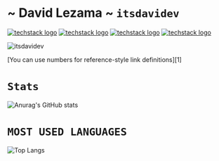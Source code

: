 # ~ David Lezama ~ `itsdavidev`
[![techstack logo](https://readme-components.vercel.app/api?component=logo&logo=twitter&text=Twitter&animation=spin&fill=1DA1F2)](https://twitter.com/itsDavidev)
[![techstack logo](https://readme-components.vercel.app/api?component=logo&logo=linkedin&text=LinkIn&animation=spin&fill=162636)](https://www.linkedin.com/in/david-lezama-a81741219/)
[![techstack logo](https://readme-components.vercel.app/api?component=logo&logo=instagram&text=Intagram&animation=spin&fill=c13584)](https://www.instagram.com/itsDavidev/)
[![techstack logo](https://readme-components.vercel.app/api?component=logo&logo=github&text=github&animation=spin&fill=000000)](https://github.com/L-Davidev/itsDavidev)

![itsdavidev](https://github.com/itsDavidev/itsDavidev/blob/main/assets/dlt.png)

[You can use numbers for reference-style link definitions][1]

# `Stats`

![Anurag's GitHub stats](https://github-readme-stats.vercel.app/api?username=itsDavidev&show_icons=true&title_color=0ff&icon_color=f00&text_color=fff&bg_color=000)

# `MOST USED LANGUAGES`

![Top Langs](https://github-readme-stats.vercel.app/api/top-langs/?username=itsDavidev&layout=compac&title_color=0ff&icon_color=f00&text_color=fff&bg_color=000)
